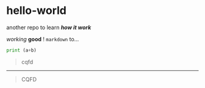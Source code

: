 # hello-world
another repo to learn ___how it work___

*working* **good** ! `markdown` to...
```python
print (a+b)
```
> cqfd
----
>    CQFD
